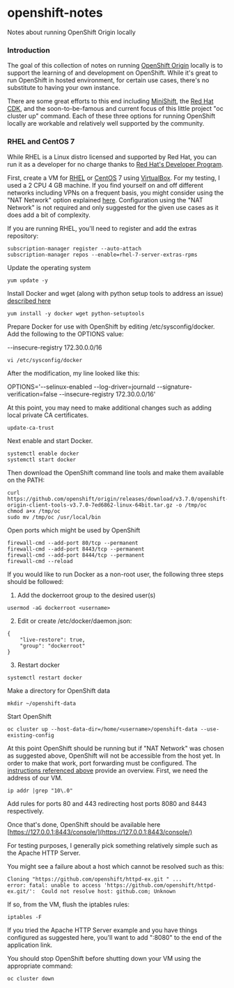 # openshift-notes
Notes about running OpenShift Origin locally

### Introduction
The goal of this collection of notes on running [OpenShift Origin](https://github.com/openshift/origin) locally is to support the learning of and development on OpenShift.  While it's great to run OpenShift in hosted environment, for certain use cases, there's no substitute to having your own instance.

There are some great efforts to this end including [MiniShift](https://github.com/minishift/minishift), the [Red Hat CDK](https://developers.redhat.com/products/cdk/download/), and the soon-to-be-famous and current focus of this little project "oc cluster up" command.  Each of these three options for running OpenShift locally are workable and relatively well supported by the community.

### RHEL and CentOS 7
While RHEL is a Linux distro licensed and supported by Red Hat, you can run it as a developer for no charge thanks to [Red Hat's Developer Program](https://developers.redhat.com/). 

First, create a VM for [RHEL](https://developers.redhat.com/downloads/) or [CentOS](https://www.centos.org/download/) 7 using [VirtualBox](https://virtualbox.org).  For my testing, I used a 2 CPU 4 GB machine.  If you find yourself on and off different networks including VPNs on a frequent basis, you might consider using the "NAT Network" option explained [here](https://github.com/carljmosca/virtualbox-notes).  Configuration using the "NAT Network" is not required and only suggested for the given use cases as it does add a bit of complexity.

If you are running RHEL, you'll need to register and add the extras repository:
```
subscription-manager register --auto-attach
subscription-manager repos --enable=rhel-7-server-extras-rpms
```
Update the operating system
```
yum update -y
```
Install Docker and wget (along with python setup tools to address an issue) [described here](https://access.redhat.com/solutions/3259271)
```
yum install -y docker wget python-setuptools
```
Prepare Docker for use with OpenShift by editing /etc/sysconfig/docker.  Add the following to the OPTIONS value:

--insecure-registry 172.30.0.0/16
```
vi /etc/sysconfig/docker
```

After the modification, my line looked like this:

OPTIONS='--selinux-enabled --log-driver=journald --signature-verification=false --insecure-registry 172.30.0.0/16'

At this point, you may need to make additional changes such as adding local private CA certificates.

```
update-ca-trust
```

Next enable and start Docker.
```
systemctl enable docker
systemctl start docker
```

Then download the OpenShift command line tools and make them available on the PATH:
```
curl https://github.com/openshift/origin/releases/download/v3.7.0/openshift-origin-client-tools-v3.7.0-7ed6862-linux-64bit.tar.gz -o /tmp/oc
chmod a+x /tmp/oc
sudo mv /tmp/oc /usr/local/bin
```

Open ports which might be used by OpenShift
```
firewall-cmd --add-port 80/tcp --permanent
firewall-cmd --add-port 8443/tcp --permanent
firewall-cmd --add-port 8444/tcp --permanent
firewall-cmd --reload
```

If you would like to run Docker as a non-root user, the following three steps should be followed:

1. Add the dockerroot group to the desired user(s)
```
usermod -aG dockerroot <username>
```
2. Edit or create /etc/docker/daemon.json:
```
{
    "live-restore": true,
    "group": "dockerroot"
}
```
3. Restart docker
```
systemctl restart docker
```

Make a directory for OpenShift data
```
mkdir ~/openshift-data
```

Start OpenShift
```
oc cluster up --host-data-dir=/home/<username>/openshift-data --use-existing-config
```

At this point OpenShift should be running but if "NAT Network" was chosen as suggested above, OpenShift will not be accessible from the host yet.  In order to make that work, port forwarding must be configured.  The [instructions referenced above](https://github.com/carljmosca/virtualbox-notes) provide an overview.  First, we need the address of our VM.
```
ip addr |grep "10\.0"
```
Add rules for ports 80 and 443 redirecting host ports 8080 and 8443 respectively.

Once that's done, OpenShift should be available here [https://127.0.0.1:8443/console/](https://127.0.0.1:8443/console/)

For testing purposes, I generally pick something relatively simple such as the Apache HTTP Server.

You might see a failure about a host which cannot be resolved such as this:
```
Cloning "https://github.com/openshift/httpd-ex.git " ...
error: fatal: unable to access 'https://github.com/openshift/httpd-ex.git/':  Could not resolve host: github.com; Unknown
```
If so, from the VM, flush the iptables rules:
```
iptables -F
```
If you tried the Apache HTTP Server example and you have things configured as suggested here, you'll want to add ":8080" to the end of the application link.

You should stop OpenShift before shutting down your VM using the appropriate command:
```
oc cluster down
``` 
